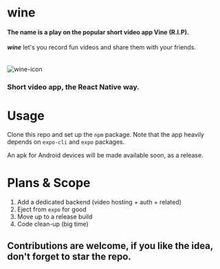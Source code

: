 # wine

#### The name is a play on the popular short video app Vine (R.I.P).
_**wine**_ let's you record fun videos and share them with your friends.
<br><br><br>
![wine-icon](./assets/images/wine-ico.png)

### Short video app, the React Native way.

# Usage

Clone this repo and set up the `npm` package. 
Note that the app heavily depends on `expo-cli` and `expo` packages.

An apk for Android devices will be made available soon, as a release.

# Plans & Scope

1. Add a dedicated backend (video hosting + auth + related)
2. Eject from `expo` for good
3. Move up to a release build
4. Code clean-up (big time)

## Contributions are welcome, if you like the idea, don't forget to star the repo.
